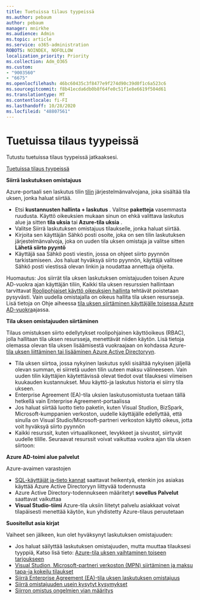 ```yaml
---
title: Tuetuissa tilaus tyypeissä
ms.author: pebaum
author: pebaum
manager: mnirkhe
ms.audience: Admin
ms.topic: article
ms.service: o365-administration
ROBOTS: NOINDEX, NOFOLLOW
localization_priority: Priority
ms.collection: Adm_O365
ms.custom:
- "9003560"
- "6675"
ms.openlocfilehash: 46bc60435c3f8477e9f274d90c39d0f1c6a523c6
ms.sourcegitcommit: f8b41ecda6db0b8f64fe0c51f1e8e6619f504d61
ms.translationtype: MT
ms.contentlocale: fi-FI
ms.lasthandoff: 10/28/2020
ms.locfileid: "48807561"
---
```

# <a name="supported-subscription-types"></a>Tuetuissa tilaus tyypeissä

Tutustu tuetuissa tilaus tyypeissä jatkaaksesi.

[Tuetuissa tilaus tyypeissä](https://docs.microsoft.com/azure/billing/billing-subscription-transfer?WT.mc_id=Portal-Microsoft_Azure_Support#supported-subscription-types)

**Siirrä laskutuksen omistajuus**

Azure-portaali sen laskutus tilin [tilin](https://ms.portal.azure.com/) järjestelmänvalvojana, joka sisältää tila uksen, jonka haluat siirtää.

- Etsi **kustannusten hallinta + laskutus** . Valitse **paketteja** vasemmasta ruudusta. Käyttö oikeuksien mukaan sinun on ehkä valittava laskutus alue ja sitten **tila uksia** tai **Azure-tila uksia** .
- Valitse Siirrä laskutuksen omistajuus tilaukselle, jonka haluat siirtää.
- Kirjoita sen käyttäjän Sähkö posti osoite, joka on sen tilin laskutuksen järjestelmänvalvoja, joka on uuden tila uksen omistaja ja valitse sitten **Lähetä siirto pyyntö**
- Käyttäjä saa Sähkö posti viestin, jossa on ohjeet siirto pyynnön tarkistamiseen. Jos haluat hyväksyä siirto pyynnön, käyttäjä valitsee Sähkö posti viestissä olevan linkin ja noudattaa annettuja ohjeita.

Huomautus: Jos siirrät tila uksen laskutuksen omistajuuden toisen Azure AD-vuokra ajan käyttäjän tiliin, Kaikki tila uksen resurssien hallintaan tarvittavat [Roolipohjaiset käyttö oikeuksien hallinta](https://docs.microsoft.com/azure/role-based-access-control/overview?WT.mc_id=Portal-Microsoft_Azure_Support) tehtävät poistetaan pysyvästi. Vain uudella omistajalla on oikeus hallita tila uksen resursseja. Lisä tietoja on Ohje aiheessa [tila uksen siirtäminen käyttäjälle toisessa Azure AD-vuokra](https://docs.microsoft.com/azure/active-directory/managed-identities-azure-resources/known-issues?WT.mc_id=Portal-Microsoft_Azure_Support)ajassa.

**Tila uksen omistajuuden siirtäminen**

Tilaus omistuksen siirto edellytykset roolipohjainen käyttöoikeus (RBAC), jolla hallitaan tila uksen resursseja, menettävät niiden käytön. Lisä tietoja olemassa olevan tila uksen lisäämisestä vuokraajaan on kohdassa Azure- [tila uksen liittäminen tai lisääminen Azure Active Directoryyn](https://docs.microsoft.com/azure/active-directory/fundamentals/active-directory-how-subscriptions-associated-directory?WT.mc_id=Portal-Microsoft_Azure_Support).

- Tila uksen siirtoa, jossa nykyinen laskutus sykli sisältää nykyisen jäljellä olevan summan, ei siirretä uuden tilin uuteen maksu välineeseen. Vain uuden tilin käyttäjien käytettävissä olevat tiedot ovat tilauksesi viimeisen kuukauden kustannukset. Muu käyttö-ja laskutus historia ei siirry tila ukseen.
- Enterprise Agreement (EA)-tila uksien laskutusomistusta tuetaan tällä hetkellä vain Enterprise Agreement-portaalissa
- Jos haluat siirtää luotto tieto paketin, kuten Visual Studion, BizSpark, Microsoft-kumppanien verkoston, uudelle käyttäjälle edellyttää, että sinulla on Visual Studio/Microsoft-partneri verkoston käyttö oikeus, jotta voit hyväksyä siirto pyynnön
- Kaikki resurssit, kuten virtuaalikoneet, levykkeet ja sivustot, siirtyvät uudelle tilille. Seuraavat resurssit voivat vaikuttaa vuokra ajan tila uksen siirtoon:

**Azure AD-toimi alue palvelut**

Azure-avaimen varastojen

- [SQL-käyttäjät ja-tieto kannat](https://docs.microsoft.com/azure/sql-database/sql-database-aad-authentication-configure?WT.mc_id=Portal-Microsoft_Azure_Support) saattavat heikentyä, etenkin jos asiakas käyttää Azure Active Directoryyn liittyvää todennusta
- Azure Active Directory-todennukseen määritetyt **sovellus Palvelut** saattavat vaikuttaa
- **Visual Studio-tiimi** Azure-tila uksiin liitetyt palvelu asiakkaat voivat tilapäisesti menettää käytön, kun yhdistetty Azure-tilaus peruutetaan

**Suositellut asia kirjat**

Vaiheet sen jälkeen, kun olet hyväksynyt laskutuksen omistajuuden:

- Jos haluat säilyttää laskutuksen omistajuuden, mutta muuttaa tilauksesi tyyppiä, Katso lisä tieto: [Azure-tila uksen vaihtaminen toiseen tarjoukseen](https://docs.microsoft.com/azure/billing/billing-how-to-switch-azure-offer?WT.mc_id=Portal-Microsoft_Azure_Support)
- [Visual Studion, Microsoft-partneri verkoston (MPN) siirtäminen ja maksu tapa-ja kokeilu tilaukset](https://docs.microsoft.com/azure/billing/billing-subscription-transfer?WT.mc_id=Portal-Microsoft_Azure_Support#transferring-visual-studio-microsoft-partner-network-mpn-and-pay-as-you-go-devtest-subscriptions)
- [Siirrä Enterprise Agreement (EA)-tila uksen laskutuksen omistajuus](https://docs.microsoft.com/azure/billing/billing-subscription-transfer?WT.mc_id=Portal-Microsoft_Azure_Support#transfer-billing-ownership-of-enterprise-agreement-ea-subscriptions)
- [Siirrä omistajuuden usein kysytyt kysymykset](https://docs.microsoft.com/azure/billing/billing-subscription-transfer?WT.mc_id=Portal-Microsoft_Azure_Support#frequently-asked-questions-faq-for-senders)
- [Siirron omistus ongelmien vian määritys](https://docs.microsoft.com/azure/billing/billing-subscription-transfer?WT.mc_id=Portal-Microsoft_Azure_Support#troubleshooting)